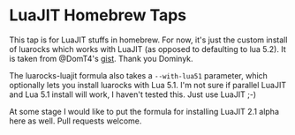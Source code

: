 LuaJIT Homebrew Taps
===
This tap is for LuaJIT stuffs in homebrew. For now, it's just the custom install of luarocks which works with LuaJIT (as opposed to defaulting to lua 5.2). It is taken from @DomT4's [gist](https://gist.github.com/DomT4/bc1e58d8237806b23464). Thank you Dominyk.

The luarocks-luajit formula also takes a `--with-lua51` parameter, which optionally lets you install luarocks with Lua 5.1. I'm not sure if parallel LuaJIT and Lua 5.1 install will work, I haven't tested this. Just use LuaJIT ;-)

At some stage I would like to put the formula for installing LuaJIT 2.1 alpha here as well. Pull requests welcome.
